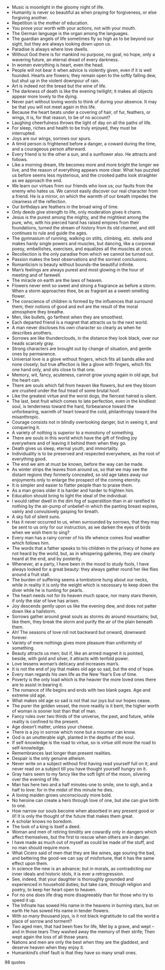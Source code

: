  - Music is moonlight in the gloomy night of life.
 - Humanity is never so beautiful as when praying for forgiveness, or else forgiving another.
 - Repetition is the mother of education.
 - You prove your worth with your actions, not with your mouth.
 - The German language is the organ among the languages.
 - The guardian angels of life sometimes fly so high as to be beyond our sight, but they are always looking down upon us.
 - Paradise is always where love dwells.
 - Without God there is for mankind no purpose, no goal, no hope, only a wavering future, an eternal dread of every darkness.
 - In women everything is heart, even the head.
 - People will not bear it when advice is violently given, even if it is well founded. Hearts are flowers; they remain open to the softly falling dew, but shut up in the violent downpour of rain.
 - Art is indeed not the bread but the wine of life.
 - The darkness of death is like the evening twilight; it makes all objects appear more lovely to the dying.
 - Never part without loving words to think of during your absence. It may be that you will not meet again in this life.
 - Because the heart beats under a covering of hair, of fur, feathers, or wings, it is, for that reason, to be of no account?
 - Laughing cheerfulness throws the light of day on all the paths of life.
 - For sleep, riches and health to be truly enjoyed, they must be interrupted.
 - Joys are our wings, sorrows our spurs.
 - A timid person is frightened before a danger, a coward during the time, and a courageous person afterward.
 - Every friend is to the other a sun, and a sunflower also. He attracts and follows.
 - Like a morning dream, life becomes more and more bright the longer we live, and the reason of everything appears more clear. What has puzzled us before seems less mysterious, and the crooked paths look straighter as we approach the end.
 - We learn our virtues from our friends who love us; our faults from the enemy who hates us. We cannot easily discover our real character from a friend. He is a mirror, on which the warmth of our breath impedes the clearness of the reflection.
 - Our birthdays are feathers in the broad wing of time.
 - Only deeds give strength to life, only moderation gives it charm.
 - Jesus is the purest among the mighty, and the mightiest among the pure, who, with his pierced hand has raised empires from their foundations, turned the stream of history from its old channel, and still continues to rule and guide the ages.
 - The gymnasium of running, walking on stilts, climbing, etc. stells and makes hardy single powers and muscles, but dancing, like a corporeal poesy, embellishes, exercises, and equalizes all the muscles at once.
 - Recollection is the only paradise from which we cannot be turned out.
 - Passion makes the best observations and the sorriest conclusions.
 - Romanticism is beauty without bounds-the beautiful infinite.
 - Man’s feelings are always purest and most glowing in the hour of meeting and of farewell.
 - The miracle on earth are the laws of heaven.
 - Flowers never emit so sweet and strong a fragrance as before a storm. When a storm approaches thee, be as fragrant as a sweet-smelling flower.
 - The conscience of children is formed by the influences that surround them; their notions of good and evil are the result of the moral atmosphere they breathe.
 - Men, like bullets, go farthest when they are smoothest.
 - Each departed friend is a magnet that attracts us to the next world.
 - A man never discloses his own character so clearly as when he describes anothers.
 - Sorrows are like thunderclouds, in the distance they look black, over our heads scarcely gray.
 - Strong characters are brought out by change of situation, and gentle ones by permanence.
 - Universal love is a glove without fingers, which fits all bands alike and none closely; but true affection is like a glove with fingers, which fits one hand only, and sits close to that one.
 - Memory, wit, fancy, acuteness, cannot grow young again in old age, but the heart can.
 - There are souls which fall from heaven like flowers, but ere they bloom are crushed under the foul tread of some brutal hoof.
 - Like the greatest virtue and the worst dogs, the fiercest hatred is silent.
 - The last, best fruit which comes to late perfection, even in the kindliest soul, is tenderness toward the hard, forbearance toward the unforbearing, warmth of heart toward the cold, philanthropy toward the misanthropic.
 - Courage consists not in blindly overlooking danger, but in seeing it, and conquering it.
 - A variety of nothing is superior to a monotony of something.
 - There are souls in this world which have the gift of finding joy everywhere and of leaving it behind them when they go.
 - Death gives us sleep, eternal youth, and immortality.
 - Individuality is to be preserved and respected everywhere, as the root of everything good.
 - The end we aim at must be known, before the way can be made.
 - As winter strips the leaves from around us, so that we may see the distant regions they formerly concealed, so old age takes away our enjoyments only to enlarge the prospect of the coming eternity.
 - It is simpler and easier to flatter people than to praise them.
 - As a man grows older it is harder and harder to frighten him.
 - Education should bring to light the ideal of the individual.
 - I would rather dwell in the dim fog of superstition than in air rarefied to nothing by the air-pump of unbelief-in which the panting breast expires, vainly and convulsively gasping for breath.
 - A sky full of silent suns.
 - Has it never occurred to us, when surrounded by sorrows, that they may be sent to us only for our instruction, as we darken the eyes of birds when we wish them to sing?
 - Every man has a rainy corner of his life whence comes foul weather which follows him.
 - The words that a father speaks to his children in the privacy of home are not heard by the world, but, as in whispering galleries, they are clearly heard at the end, and by posterity.
 - Whenever, at a party, I have been in the mood to study fools, I have always looked for a great beauty: they always gather round her like flies around a fruit stall.
 - The burden of suffering seems a tombstone hung about our necks, while in reality it is only the weight which is necessary to keep down the diver while he is hunting for pearls.
 - The heart needs not for its heaven much space, nor many stars therein, if only the star of love has arisen.
 - Joy descends gently upon us like the evening dew, and does not patter down like a hailstorm.
 - Sorrows gather around great souls as storms do around mountains; but, like them, they break the storm and purify the air of the plain beneath them.
 - Ah! The seasons of love roll not backward but onward, downward forever.
 - Variety of mere nothings gives more pleasure than uniformity of something.
 - Beauty attracts us men; but if, like an armed magnet it is pointed, beside, with gold and silver, it attracts with tenfold power.
 - Love lessens woman’s delicacy and increases man’s.
 - It is not the end of joy that makes old age so sad, but the end of hope.
 - Every man regards his own life as the New Year’s Eve of time.
 - Poverty is the only load which is the heavier the more loved ones there are to assist in bearing it.
 - The romance of life begins and ends with two blank pages. Age and extreme old age.
 - What makes old age so sad is not that our joys but our hopes cease.
 - The purer the golden vessel, the more readily is it bent; the higher worth of woman is sooner lost than that of man.
 - Fancy rules over two thirds of the universe, the past, and future, while reality is confined to the present.
 - Age doesn’t matter, unless your cheese.
 - There is a joy in sorrow which none but a mourner can know.
 - God is an unutterable sigh, planted in the depths of the soul.
 - If self-knowledge is the road to virtue, so is virtue still more the road to self-knowledge.
 - Remembrances last longer than present realities.
 - Despair is the only genuine atheism.
 - Never write on a subject without first having read yourself full on it; and never read on a subject till you have thought yourself hungry on it.
 - Gray hairs seem to my fancy like the soft light of the moon, silvering over the evening of life.
 - Man has here two and a half minutes-one to smile, one to sigh, and a half to love: for in the midst of this minute he dies.
 - A loving maiden grows unconsciously more bold.
 - No heroine can create a hero through love of one, but she can give birth to one.
 - How narrow our souls become when absorbed in any present good or ill! It is only the thought of the future that makes them great.
 - A scholar knows no boredom.
 - The look of a king is itself a deed.
 - Woman and men of retiring timidity are cowardly only in dangers which affect themselves, but the first to rescue when others are in danger.
 - I have made as much out of myself as could be made of the stuff, and no man should require more.
 - What Cicero said of men-that they are like wines, age souring the bad, and bettering the good-we can say of misfortune, that it has the same effect upon them.
 - In science the new is an advance; but in morals, as contradicting our inner ideals and historic idols, it is ever a retrogression.
 - See, indeed, that your daughter is thoroughly grounded and experienced in household duties; but take care, through religion and poetry, to keep her heart open to heaven.
 - For no one does life drag more disagreeably than for those who try to speed it up.
 - The Infinate has sowed His name in the heavens in burning stars, but on earth He has sowed His name in tender flowers.
 - With so many thousand joys, is it not black ingratitude to call the world a place of sorrow and torment?
 - Two aged men, that had been foes for life, Met by a grave, and wept – and in those tears They washed away the memory of their strife; Then wept again the loss of all those years.
 - Nations and men are only the best when they are the gladdest, and deserve heaven when they enjoy it.
 - Humankind’s chief fault is that they have so many small ones.

98 quotes